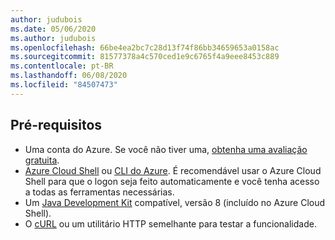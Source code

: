 ```yaml
---
author: judubois
ms.date: 05/06/2020
ms.author: judubois
ms.openlocfilehash: 66be4ea2bc7c28d13f74f86bb34659653a0158ac
ms.sourcegitcommit: 81577378a4c570ced1e9c6765f4a9eee8453c889
ms.contentlocale: pt-BR
ms.lasthandoff: 06/08/2020
ms.locfileid: "84507473"
---
```

## <a name="prerequisites"></a>Pré-requisitos

- Uma conta do Azure. Se você não tiver uma, [obtenha uma avaliação gratuita](https://azure.microsoft.com/free/).
- [Azure Cloud Shell](/azure/cloud-shell/quickstart) ou [CLI do Azure](/cli/azure/install-azure-cli). É recomendável usar o Azure Cloud Shell para que o logon seja feito automaticamente e você tenha acesso a todas as ferramentas necessárias.
- Um [Java Development Kit](https://aka.ms/azure-jdks) compatível, versão 8 (incluído no Azure Cloud Shell).
- O [cURL](https://curl.haxx.se) ou um utilitário HTTP semelhante para testar a funcionalidade.
